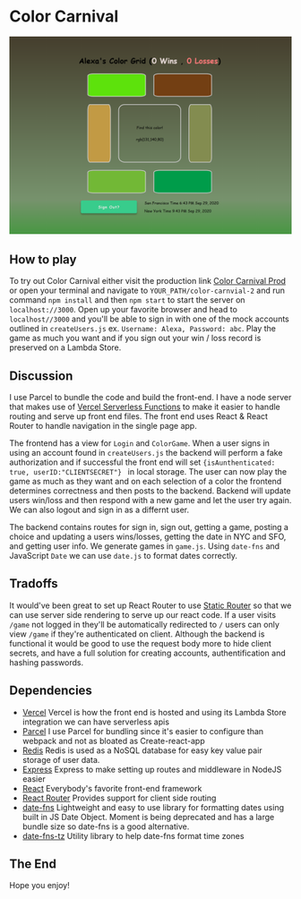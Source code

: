 # Color Carnival

![Color Carnival](./views/assets/images/color_carnival.png)

## How to play
To try out Color Carnival either visit the production link [Color Carnival Prod](https://color-carnival-2.vercel.app/) or open your terminal and navigate to `YOUR_PATH/color-carnvial-2` and run command `npm install` and then `npm start` to start the server on `localhost://3000`.
Open up your favorite browser and head to `localhost//3000` and you'll be able to sign in with one of the mock accounts outlined in `createUsers.js` ex. `Username: Alexa, Password: abc`. Play the game as much you want and if you sign out your win / loss record is preserved on a Lambda Store.
    
## Discussion
I use Parcel to bundle the code and build the front-end. I have a node server that makes use of [Vercel Serverless Functions](https://vercel.com/docs/serverless-functions/introduction) to make it easier to handle routing and serve up front end files. The front end uses React & React Router to handle navigation in the single page app. 

The frontend has a view for `Login` and `ColorGame`. When a user signs in using an account found in `createUsers.js` the backend will perform a fake authorization and if successful the front end will set `{isAunthenticated: true, userID:"CLIENTSECRET"} ` in local storage. The user can now play the game as much as they want and on each selection of a color the frontend determines correctness and then posts to the backend. Backend will update users win/loss and then respond with a new game and let the user try again. We can also logout and sign in as a differnt user.

The backend contains routes for sign in, sign out, getting a game, posting a choice and updating a users wins/losses, getting the date in NYC and SFO, and getting user info. We generate games in `game.js`. Using `date-fns` and JavaScript `Date` we can use `date.js` to format dates correctly.   

## Tradoffs
It would've been great to set up React Router to use [Static Router](https://reactrouter.com/web/api/StaticRouter) so that we can use server side rendering to serve up our react code. If a user visits `/game` not logged in they'll be automatically redirected to `/` users can only view `/game` if they're authenticated on client. Although the backend is functional it would be good to use the request body more to hide client secrets, and have a full solution for creating accounts, authentification and hashing passwords.

## Dependencies
- [Vercel](https://vercel.com/docs/introduction) Vercel is how the front end is hosted and using its Lambda Store integration we can have serverless apis
- [Parcel](https://parceljs.org/getting_started.html) I use Parcel for bundling since it's easier to configure than webpack and not as bloated as Create-react-app
- [Redis](https://www.npmjs.com/package/redis) Redis is used as a NoSQL database for easy key value pair storage of user data.
- [Express](https://expressjs.com/en/guide/routing.html) Express to make setting up routes and middleware in NodeJS easier
- [React](https://reactjs.org/) Everybody's favorite front-end framework
- [React Router](https://reactrouter.com/web/example/basic) Provides support for client side routing
- [date-fns](https://date-fns.org/) Lightweight and easy to use library for formatting dates using built in JS Date Object. Moment is being deprecated and has a large bundle size so date-fns is a good alternative.
- [date-fns-tz](https://github.com/marnusw/date-fns-tz#utctozonedtime) Utility library to help date-fns format time zones

## The End
Hope you enjoy!

